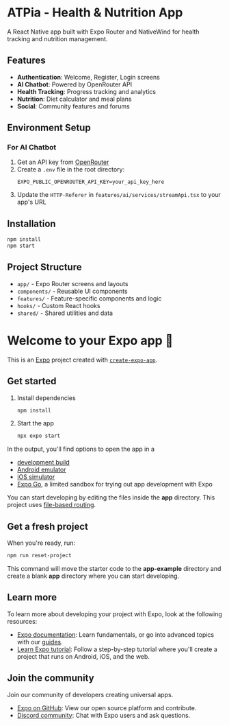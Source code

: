 # ATPia - Health & Nutrition App

A React Native app built with Expo Router and NativeWind for health tracking and nutrition management.

## Features

- **Authentication**: Welcome, Register, Login screens
- **AI Chatbot**: Powered by OpenRouter API
- **Health Tracking**: Progress tracking and analytics
- **Nutrition**: Diet calculator and meal plans
- **Social**: Community features and forums

## Environment Setup

### For AI Chatbot

1. Get an API key from [OpenRouter](https://openrouter.ai/)
2. Create a `.env` file in the root directory:
   ```
   EXPO_PUBLIC_OPENROUTER_API_KEY=your_api_key_here
   ```
3. Update the `HTTP-Referer` in `features/ai/services/streamApi.tsx` to your app's URL

## Installation

```bash
npm install
npm start
```

## Project Structure

- `app/` - Expo Router screens and layouts
- `components/` - Reusable UI components
- `features/` - Feature-specific components and logic
- `hooks/` - Custom React hooks
- `shared/` - Shared utilities and data

# Welcome to your Expo app 👋

This is an [Expo](https://expo.dev) project created with [`create-expo-app`](https://www.npmjs.com/package/create-expo-app).

## Get started

1. Install dependencies

   ```bash
   npm install
   ```

2. Start the app

   ```bash
   npx expo start
   ```

In the output, you'll find options to open the app in a

- [development build](https://docs.expo.dev/develop/development-builds/introduction/)
- [Android emulator](https://docs.expo.dev/workflow/android-studio-emulator/)
- [iOS simulator](https://docs.expo.dev/workflow/ios-simulator/)
- [Expo Go](https://expo.dev/go), a limited sandbox for trying out app development with Expo

You can start developing by editing the files inside the **app** directory. This project uses [file-based routing](https://docs.expo.dev/router/introduction).

## Get a fresh project

When you're ready, run:

```bash
npm run reset-project
```

This command will move the starter code to the **app-example** directory and create a blank **app** directory where you can start developing.

## Learn more

To learn more about developing your project with Expo, look at the following resources:

- [Expo documentation](https://docs.expo.dev/): Learn fundamentals, or go into advanced topics with our [guides](https://docs.expo.dev/guides).
- [Learn Expo tutorial](https://docs.expo.dev/tutorial/introduction/): Follow a step-by-step tutorial where you'll create a project that runs on Android, iOS, and the web.

## Join the community

Join our community of developers creating universal apps.

- [Expo on GitHub](https://github.com/expo/expo): View our open source platform and contribute.
- [Discord community](https://chat.expo.dev): Chat with Expo users and ask questions.
